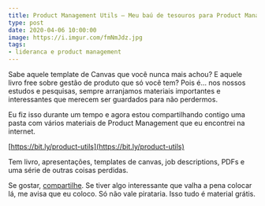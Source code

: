 ```yaml
---
title: Product Management Utils — Meu baú de tesouros para Product Managers
type: post
date: 2020-04-06 10:00:00
image: https://i.imgur.com/fmNmJdz.jpg
tags:
- lideranca e product management
---
```


Sabe aquele template de Canvas que você nunca mais achou? E aquele livro free sobre gestão de produto que só você tem? Pois é… nos nossos estudos e pesquisas, sempre arranjamos materiais importantes e interessantes que merecem ser guardados para não perdermos.

Eu fiz isso durante um tempo e agora estou compartilhando contigo uma pasta com vários materiais de Product Management que eu encontrei na internet.

[https://bit.ly/product-utils](https://bit.ly/product-utils)

Tem livro, apresentações, templates de canvas, job descriptions, PDFs e uma série de outras coisas perdidas.

Se gostar, [compartilhe](https://bit.ly/product-utils). Se tiver algo interessante que valha a pena colocar lá, me avisa que eu coloco. Só não vale pirataria. Isso tudo é material grátis.